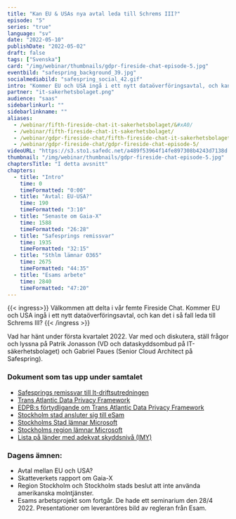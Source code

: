 ```yaml
---
title: "Kan EU & USAs nya avtal leda till Schrems III?"
episode: "5"
series: "true"
language: "sv"
date: "2022-05-10"
publishDate: "2022-05-02"
draft: false
tags: ["Svenska"]
card: "/img/webinar/thumbnails/gdpr-fireside-chat-episode-5.jpg"
eventbild: "safespring_background_39.jpg"
socialmediabild: "safespring_social_42.gif"
intro: "Kommer EU och USA ingå i ett nytt dataöverföringsavtal, och kan det i så fall leda till Schrems III?"
partner: "it-sakerhetsbolaget.png"
audience: "saas"
sidebarlinkurl: ""
sidebarlinkname: ""
aliases:
  - /webinar/fifth-fireside-chat-it-sakerhetsbolaget/&#xA0/
  - /webinar/fifth-fireside-chat-it-sakerhetsbolaget/
  - /webinar/gdpr-fireside-chat/fifth-fireside-chat-it-sakerhetsbolaget/
  - /webinar/gdpr-fireside-chat/gdpr-fireside-chat-episode-5/
videoURL: "https://s3.sto1.safedc.net/a489f53964f14fe897308b4243d7138d:processedvideos/gdpr-fireside-chat-episode-5/master.m3u8"
thumbnail: "/img/webinar/thumbnails/gdpr-fireside-chat-episode-5.jpg"
chaptersTitle: "I detta avsnitt"
chapters:
  - title: "Intro"
    time: 0
    timeFormatted: "0:00"
  - title: "Avtal: EU-USA?"
    time: 190
    timeFormatted: "3:10"
  - title: "Senaste om Gaia-X"
    time: 1588
    timeFormatted: "26:28"
  - title: "Safesprings remissvar"
    time: 1935
    timeFormatted: "32:15"
  - title: "Sthlm lämnar O365"
    time: 2675
    timeFormatted: "44:35"
  - title: "Esams arbete"
    time: 2840
    timeFormatted: "47:20"
---
```


{{< ingress>}}
Välkommen att delta i vår femte Fireside Chat. Kommer EU och USA ingå i ett nytt dataöverföringsavtal, och kan det i så fall leda till Schrems III?
{{< /ingress >}}

Vad har hänt under första kvartalet 2022. Var med och diskutera, ställ frågor och lyssna på Patrik Jonasson (VD och dataskyddsombud på IT-säkerhetsbolaget) och Gabriel Paues (Senior Cloud Architect på Safespring).

### Dokument som tas upp under samtalet

- [Safesprings remissvar till It-driftsutredningen](/blogg/remissvar-it-driftsutredningen/)
- [Trans Atlantic Data Privacy Framework](https://next.safespring.com/s/L5ssXCHtGAjKFYs)
- [EDPB:s förtydligande om Trans Atlantic Data Privacy Framework](https://edpb.europa.eu/our-work-tools/our-documents/statements/statement-012022-announcement-agreement-principle-new-trans_en)
- [Stockholm stad ansluter sig till eSam](https://www.esamverka.se/aktuellt/nyheter/nyheter/2022-02-25-stockholms-stad-ansluter-till-arbetet-med-digital-samarbetsplattform.html#)
- [Stockholms Stad lämnar Microsoft](/publications/stockholm-stad_underlag-for-inriktningsbeslut.pdf)
- [Stockholms region lämnar Microsoft](/publications/nulagesbeskrivning-ms-teams-ur-ett-integritetsskyddsperspektiv.pdf)
- [Lista på länder med adekvat skyddsnivå (IMY)](https://www.esamverka.se/aktuellt/nyheter/nyheter/2022-02-25-stockholms-stad-ansluter-till-arbetet-med-digital-samarbetsplattform.html#)

### Dagens ämnen:

- Avtal mellan EU och USA?
- Skatteverkets rapport om Gaia-X
- Region Stockholm och Stockholm stads beslut att inte använda amerikanska molntjänster.
- Esams arbetsprojekt som fortgår. De hade ett seminarium den 28/4 2022. Presentationer om leverantöres bild av regleran från Esam.

